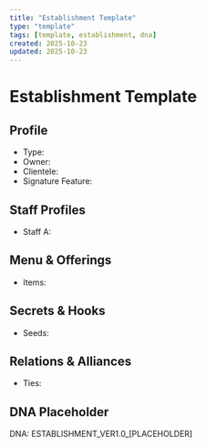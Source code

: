 ```yaml
---
title: "Establishment Template"
type: "template"
tags: [template, establishment, dna]
created: 2025-10-23
updated: 2025-10-23
---
```


# Establishment Template

## Profile
- Type:
- Owner:
- Clientele:
- Signature Feature:

## Staff Profiles
- Staff A:

## Menu & Offerings
- Items:

## Secrets & Hooks
- Seeds:

## Relations & Alliances
- Ties:

## DNA Placeholder
DNA: ESTABLISHMENT_VER1.0_[PLACEHOLDER]
